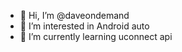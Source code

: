 - 👋 Hi, I’m @daveondemand
- 👀 I’m interested in Android auto
- 🌱 I’m currently learning uconnect api
<!---
daveondemand/daveondemand is a ✨ special ✨ repository because its `README.md` (this file) appears on your GitHub profile.
You can click the Preview link to take a look at your changes.
--->
